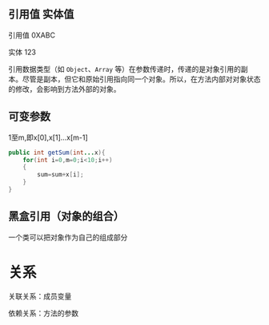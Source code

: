## 引用值 实体值

引用值	0XABC

实体 123

引用数据类型（如 `Object`、`Array` 等）在参数传递时，传递的是对象引用的副本。尽管是副本，但它和原始引用指向同一个对象。所以，在方法内部对对象状态的修改，会影响到方法外部的对象。



## 可变参数

1至m,即x[0],x[1]...x[m-1]

``` java
public int getSum(int...x){
    for(int i=0,m=0;i<10;i++)
    {
        sum=sum+x[i];
    }
}
```

## 黑盒引用（对象的组合）

一个类可以把对象作为自己的组成部分

# 关系

关联关系：成员变量

依赖关系：方法的参数







